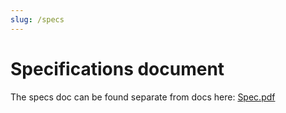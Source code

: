 ```yaml
---
slug: /specs
---
```

# Specifications document

The specs doc can be found separate from docs here:
[Spec.pdf](http://iotaledger.github.io/streams/specification/Streams_Spec_1_0A.pdf)
